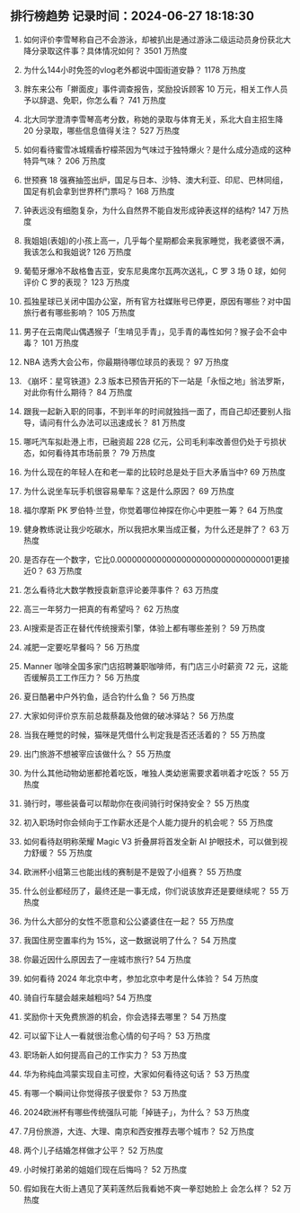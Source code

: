 
## 排行榜趋势 记录时间：2024-06-27 18:18:30
  
  1. 如何评价李雪琴称自己不会游泳，却被扒出是通过游泳二级运动员身份获北大降分录取这件事？具体情况如何？ 3501 万热度
    
  2. 为什么144小时免签的vlog老外都说中国街道安静？ 1178 万热度
    
  3. 胖东来公布「擀面皮」事件调查报告，奖励投诉顾客 10 万元，相关工作人员予以辞退、免职，你怎么看？ 741 万热度
    
  4. 北大同学澄清李雪琴高考分数，称她的录取与体育无关，系北大自主招生降 20 分录取，哪些信息值得关注？ 527 万热度
    
  5. 如何看待蜜雪冰城糯香柠檬茶因为气味过于独特爆火？是什么成分造成的这种特异气味？ 206 万热度
    
  6. 世预赛 18 强赛抽签出炉，国足与日本、沙特、澳大利亚、印尼、巴林同组，国足有机会拿到世界杯门票吗？ 168 万热度
    
  7. 钟表远没有细胞复杂，为什么自然界不能自发形成钟表这样的结构? 147 万热度
    
  8. 我姐姐(表姐)的小孩上高一，几乎每个星期都会来我家睡觉，我老婆很不满，我该怎么和我姐说? 126 万热度
    
  9. 葡萄牙爆冷不敌格鲁吉亚，安东尼奥席尔瓦两次送礼，C 罗 3 场 0 球，如何评价 C 罗的表现？ 123 万热度
    
  10. 孤独星球已关闭中国办公室，所有官方社媒账号已停更，原因有哪些？对中国旅行者有哪些影响？ 105 万热度
    
  11. 男子在云南爬山偶遇猴子「生啃见手青」，见手青的毒性如何？猴子会不会中毒？ 101 万热度
    
  12. NBA 选秀大会公布，你最期待哪位球员的表现？ 97 万热度
    
  13. 《崩坏：星穹铁道》2.3 版本已预告开拓的下一站是「永恒之地」翁法罗斯，对此你有什么期待？ 84 万热度
    
  14. 跟我一起新入职的同事，不到半年的时间就独挡一面了，而自己却还要别人指导，请问有什么办法可以迅速成长？ 81 万热度
    
  15. 哪吒汽车拟赴港上市，已融资超 228 亿元，公司毛利率改善但仍处于亏损状态，如何看待其市场前景？ 79 万热度
    
  16. 为什么现在的年轻人在和老一辈的比较时总是处于巨大矛盾当中? 69 万热度
    
  17. 为什么说坐车玩手机很容易晕车？这是什么原因？ 69 万热度
    
  18. 福尔摩斯 PK 罗伯特·兰登，你觉着哪位神探在你心中更胜一筹？ 64 万热度
    
  19. 健身教练说让我少吃碳水，所以我把水果当成正餐，为什么还是胖了？ 63 万热度
    
  20. 是否存在一个数字，它比0.00000000000000000000000000000001更接近0？ 63 万热度
    
  21. 怎么看待北大数学教授袁新意评论姜萍事件？ 63 万热度
    
  22. 高三一年努力一把真的有希望吗？ 62 万热度
    
  23. AI搜索是否正在替代传统搜索引擎，体验上都有哪些差别？ 59 万热度
    
  24. 减肥一定要吃早餐吗？ 56 万热度
    
  25. Manner 咖啡全国多家门店招聘兼职咖啡师，有门店三小时薪资 72 元，这能否缓解员工工作压力？ 56 万热度
    
  26. 夏日酷暑中户外钓鱼，适合钓什么鱼？ 56 万热度
    
  27. 大家如何评价京东前总裁蔡磊及他做的破冰驿站？ 56 万热度
    
  28. 当我在睡觉的时候，猫咪是凭借什么判定我是否还活着的？ 55 万热度
    
  29. 出门旅游不想被宰应该做什么？ 55 万热度
    
  30. 为什么其他动物幼崽都抢着吃饭，唯独人类幼崽需要求着哄着才吃饭？ 55 万热度
    
  31. 骑行时，哪些装备可以帮助你在夜间骑行时保持安全？ 55 万热度
    
  32. 初入职场时你会倾向于工作薪水还是个人能力提升的机会呢？ 55 万热度
    
  33. 如何看待赵明称荣耀 Magic V3 折叠屏将首发全新 AI 护眼技术，可以做到视力舒缓？ 55 万热度
    
  34. 欧洲杯小组第三也能出线的赛制是不是毁了小组赛？ 55 万热度
    
  35. 什么创业都经历了，最终还是一事无成，你们说该放弃还是要继续呢？ 55 万热度
    
  36. 为什么大部分的女性不愿意和公公婆婆住在一起？ 55 万热度
    
  37. 我国住房空置率约为 15%，这一数据说明了什么？ 54 万热度
    
  38. 你最近因什么原因去了一座城市旅行? 54 万热度
    
  39. 如何看待 2024 年北京中考，参加北京中考是什么体验？ 54 万热度
    
  40. 骑自行车腿会越来越粗吗? 54 万热度
    
  41. 奖励你十天免费旅游的机会，你会选择去哪里？ 54 万热度
    
  42. 可以留下让人一看就很治愈心情的句子吗？ 53 万热度
    
  43. 职场新人如何提高自己的工作实力？ 53 万热度
    
  44. 华为称纯血鸿蒙实现自主可控，大家如何看待这句话？ 53 万热度
    
  45. 有哪一个瞬间让你觉得孩子很爱你？ 53 万热度
    
  46. 2024欧洲杯有哪些传统强队可能「掉链子」，为什么？ 53 万热度
    
  47. 7月份旅游，大连、大理、南京和西安推荐去哪个城市？ 52 万热度
    
  48. 两个儿子结婚怎样做才公平？ 52 万热度
    
  49. 小时候打弟弟的姐姐们现在后悔吗？ 52 万热度
    
  50. 假如我在大街上遇见了芙莉莲然后我看她不爽一拳怼她脸上 会怎么样？ 52 万热度
    